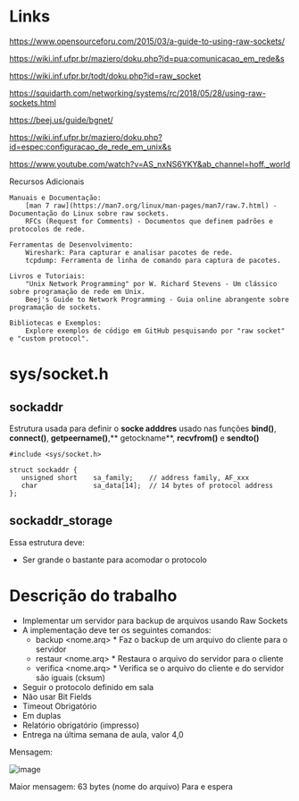 # Links

https://www.opensourceforu.com/2015/03/a-guide-to-using-raw-sockets/

https://wiki.inf.ufpr.br/maziero/doku.php?id=pua:comunicacao_em_rede&s

https://wiki.inf.ufpr.br/todt/doku.php?id=raw_socket

https://squidarth.com/networking/systems/rc/2018/05/28/using-raw-sockets.html

https://beej.us/guide/bgnet/

https://wiki.inf.ufpr.br/maziero/doku.php?id=espec:configuracao_de_rede_em_unix&s

https://www.youtube.com/watch?v=AS_nxNS6YKY&ab_channel=hoff._world

Recursos Adicionais

    Manuais e Documentação:
        [man 7 raw](https://man7.org/linux/man-pages/man7/raw.7.html) - Documentação do Linux sobre raw sockets.
        RFCs (Request for Comments) - Documentos que definem padrões e protocolos de rede.

    Ferramentas de Desenvolvimento:
        Wireshark: Para capturar e analisar pacotes de rede.
        tcpdump: Ferramenta de linha de comando para captura de pacotes.

    Livros e Tutoriais:
        "Unix Network Programming" por W. Richard Stevens - Um clássico sobre programação de rede em Unix.
        Beej's Guide to Network Programming - Guia online abrangente sobre programação de sockets.

    Bibliotecas e Exemplos:
        Explore exemplos de código em GitHub pesquisando por "raw socket" e "custom protocol".
        
# sys/socket.h

## sockaddr
Estrutura usada para definir o **socke adddres** usado nas funções **bind()**, **connect()**, **getpeername()**,** getockname**, **recvfrom()** e **sendto()**
```
#include <sys/socket.h>
 
struct sockaddr {
   unsigned short    sa_family;    // address family, AF_xxx
   char              sa_data[14];  // 14 bytes of protocol address
}; 
```


## sockaddr_storage
Essa estrutura deve:
* Ser grande o bastante para acomodar o protocolo



# Descrição do trabalho
* Implementar um servidor para backup de arquivos usando Raw Sockets
* A implementação deve ter os seguintes comandos:
    *    backup <nome.arq>
        *    Faz o backup de um arquivo do cliente para o servidor
    *    restaur <nome.arq>
        *    Restaura o arquivo do servidor para o cliente
    *    verifica <nome.arq>
        *    Verifica se o arquivo do cliente e do servidor são iguais (cksum)
*    Seguir o protocolo definido em sala
*    Não usar Bit Fields
*    Timeout Obrigatório
*    Em duplas
*    Relatório obrigatório (impresso)
*    Entrega na última semana de aula, valor 4,0

Mensagem:

![image](https://hackmd.io/_uploads/BJ2Aju-gJx.png)


Maior mensagem: 63 bytes (nome do arquivo)
Para e espera

    